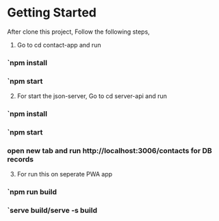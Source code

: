 # Getting Started

After clone this project, Follow the following steps,

1. Go to cd contact-app and run

### `npm install

### `npm start

2. For start the json-server, Go to cd server-api and run

### `npm install

### `npm start

### open new tab and run http://localhost:3006/contacts for DB records

3. For run this on seperate PWA app

### `npm run build

### `serve build/serve -s build
